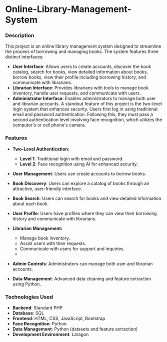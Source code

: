 # Online-Library-Management-System

### Description
This project is an online library management system designed to streamline the process of borrowing and managing books. The system features three distinct interfaces:

- **User Interface**: Allows users to create accounts, discover the book catalog, search for books, view detailed information about books, borrow books, view their profile including borrowing history, and communicate with librarians.
- **Librarian Interface**: Provides librarians with tools to manage book inventory, handle user requests, and communicate with users.
- **Administrator Interface**: Enables administrators to manage both user and librarian accounts.
A standout feature of this project is the two-level login system that enhances security. Users first log in using traditional email and password authentication. Following this, they must pass a second authentication level involving face recognition, which utilizes the computer's or cell phone's camera.



### Features

- **Two-Level Authentication:**
  - **Level 1**: Traditional login with email and password.
  - **Level 2**: Face recognition using AI for enhanced security.
    
- **User Management**: Users can create accounts to borrow books.
- **Book Discovery**: Users can explore a catalog of books through an attractive, user-friendly interface.
- **Book Search**: Users can search for books and view detailed information about each book.
- **User Profile**: Users have profiles where they can view their borrowing history and communicate with librarians.
- **Librarian Management:**
  - Manage book inventory.
  - Assist users with their requests.
  - Communicate with users for support and inquiries.
  - 
- **Admin Controls**: Administrators can manage both user and librarian accounts.
- **Data Management**: Advanced data cleaning and feature extraction using Python.


### Technologies Used
- **Backend**: Standard PHP
- **Database**: SQL
- **Frontend**: HTML, CSS, JavaScript, Bootstrap
- **Face Recognition**: Python
- **Data Management**: Python (datasets and feature extraction)
- **Development Environment**: Laragon
